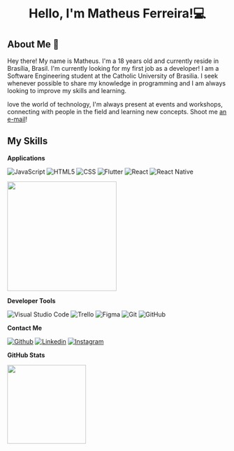 <h1 align="center">Hello, I'm Matheus Ferreira!💻</h1>

## About Me :wave:

Hey there! My name is Matheus. I'm a 18 years old and currently reside in Brasília, Brasil. I'm currently looking for my first job as a developer! I am a Software Engineering student at the Catholic University of Brasilia.
I seek whenever possible to share my knowledge in programming and I am always looking to improve my skills and learning. 

 love the world of technology, I'm always present at events and workshops, connecting with people in the field and learning new concepts. Shoot me [an e-mail](mailto:1soninho321@gmail.com)! 



 ## My Skills

 **Applications**

![JavaScript](https://img.shields.io/badge/-JavaScript-333333?style=flat&logo=javascript)
![HTML5](https://img.shields.io/badge/-HTML5-333333?style=flat&logo=HTML5)
![CSS](https://img.shields.io/badge/-CSS-333333?style=flat&logo=CSS3&logoColor=1572B6)
![Flutter](https://img.shields.io/badge/-Flutter-333333?style=flat&logo=Flutter)
![React](https://img.shields.io/badge/-React-333333?style=flat&logo=react)
![React Native](https://img.shields.io/badge/-React%20Native-333333?style=flat&logo=react)

<img align= "center" width= "250" src= "https://64.media.tumblr.com/a3f76b4f3ac0632ee6da4f9b36caa1f4/fd918c7bea7b4c78-15/s540x810/c7dd3941a68f619ba6a4caea363a52464d15358d.gif"/>

**Developer Tools**

![Visual Studio Code](https://img.shields.io/badge/-Visual%20Studio%20Code-333333?style=flat&logo=visual-studio-code&logoColor=007ACC)
![Trello](https://img.shields.io/badge/-Trello-333333?style=flat&logo=trello&logoColor=007ACC)
![Figma](https://img.shields.io/badge/-Figma-333333?style=flat&logo=figma&logoColor=007ACC)
![Git](https://img.shields.io/badge/-Git-333333?style=flat&logo=git)
![GitHub](https://img.shields.io/badge/-GitHub-333333?style=flat&logo=github)

**Contact Me**

[![Github](https://img.shields.io/badge/-Github-333?style=flat&logo=Github&logoColor=white)](https://github.com/matfsouza/)
[![Linkedin](https://img.shields.io/badge/-LinkedIn-blue?style=flat&logo=Linkedin&logoColor=white)](https://www.linkedin.com/in/matheus-ferreira-de-souza-303b43264/)
[![Instagram](https://img.shields.io/badge/-Instagram-c13584?style=flat&labelColor=c13584&logo=instagram&logoColor=white)](https://www.instagram.com/444ths/)

**GitHub Stats**

<a href="https://github.com/matfsouza" title="Matheus Profile">
  <img height="180em" src="https://github-readme-stats.vercel.app/api?username=matfsouza&show_icons=true&title_color=783c00&text_color=af552e&icon_color=783c00&bg_color=f8efd4&cache_seconds=2300" />
</a>

